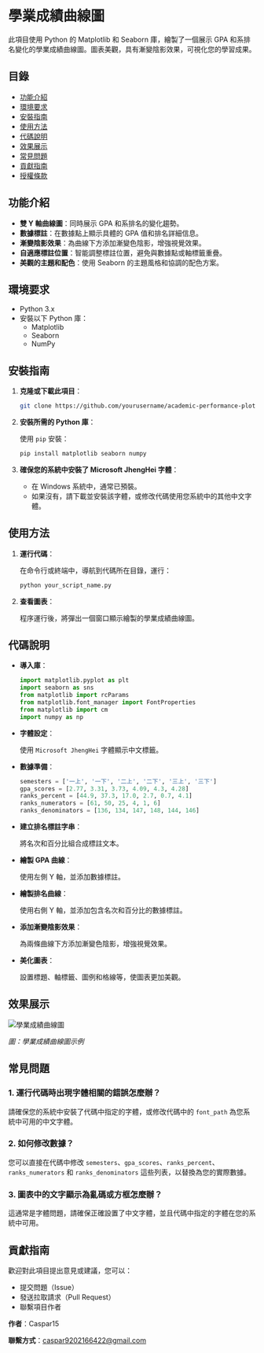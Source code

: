 # 學業成績曲線圖

此項目使用 Python 的 Matplotlib 和 Seaborn 庫，繪製了一個展示 GPA 和系排名變化的學業成績曲線圖。圖表美觀，具有漸變陰影效果，可視化您的學習成果。

## 目錄

- [功能介紹](#功能介紹)
- [環境要求](#環境要求)
- [安裝指南](#安裝指南)
- [使用方法](#使用方法)
- [代碼說明](#代碼說明)
- [效果展示](#效果展示)
- [常見問題](#常見問題)
- [貢獻指南](#貢獻指南)
- [授權條款](#授權條款)

## 功能介紹

- **雙 Y 軸曲線圖**：同時展示 GPA 和系排名的變化趨勢。
- **數據標註**：在數據點上顯示具體的 GPA 值和排名詳細信息。
- **漸變陰影效果**：為曲線下方添加漸變色陰影，增強視覺效果。
- **自適應標註位置**：智能調整標註位置，避免與數據點或軸標籤重疊。
- **美觀的主題和配色**：使用 Seaborn 的主題風格和協調的配色方案。

## 環境要求

- Python 3.x
- 安裝以下 Python 庫：
  - Matplotlib
  - Seaborn
  - NumPy

## 安裝指南

1. **克隆或下載此項目**：

   ```bash
   git clone https://github.com/yourusername/academic-performance-plot.git
   ```

2. **安裝所需的 Python 庫**：

   使用 `pip` 安裝：

   ```bash
   pip install matplotlib seaborn numpy
   ```

3. **確保您的系統中安裝了 Microsoft JhengHei 字體**：

   - 在 Windows 系統中，通常已預裝。
   - 如果沒有，請下載並安裝該字體，或修改代碼使用您系統中的其他中文字體。

## 使用方法

1. **運行代碼**：

   在命令行或終端中，導航到代碼所在目錄，運行：

   ```bash
   python your_script_name.py
   ```

2. **查看圖表**：

   程序運行後，將彈出一個窗口顯示繪製的學業成績曲線圖。

## 代碼說明

- **導入庫**：

  ```python
  import matplotlib.pyplot as plt
  import seaborn as sns
  from matplotlib import rcParams
  from matplotlib.font_manager import FontProperties
  from matplotlib import cm
  import numpy as np
  ```

- **字體設定**：

  使用 `Microsoft JhengHei` 字體顯示中文標籤。

- **數據準備**：

  ```python
  semesters = ['一上', '一下', '二上', '二下', '三上', '三下']
  gpa_scores = [2.77, 3.31, 3.73, 4.09, 4.3, 4.28]
  ranks_percent = [44.9, 37.3, 17.0, 2.7, 0.7, 4.1]
  ranks_numerators = [61, 50, 25, 4, 1, 6]
  ranks_denominators = [136, 134, 147, 148, 144, 146]
  ```

- **建立排名標註字串**：

  將名次和百分比組合成標註文本。

- **繪製 GPA 曲線**：

  使用左側 Y 軸，並添加數據標註。

- **繪製排名曲線**：

  使用右側 Y 軸，並添加包含名次和百分比的數據標註。

- **添加漸變陰影效果**：

  為兩條曲線下方添加漸變色陰影，增強視覺效果。

- **美化圖表**：

  設置標題、軸標籤、圖例和格線等，使圖表更加美觀。

## 效果展示

![學業成績曲線圖](爬蟲\gradeplt\images\academic_performance.png)

*圖：學業成績曲線圖示例*

## 常見問題

### 1. 運行代碼時出現字體相關的錯誤怎麼辦？

請確保您的系統中安裝了代碼中指定的字體，或修改代碼中的 `font_path` 為您系統中可用的中文字體。

### 2. 如何修改數據？

您可以直接在代碼中修改 `semesters`、`gpa_scores`、`ranks_percent`、`ranks_numerators` 和 `ranks_denominators` 這些列表，以替換為您的實際數據。

### 3. 圖表中的文字顯示為亂碼或方框怎麼辦？

這通常是字體問題，請確保正確設置了中文字體，並且代碼中指定的字體在您的系統中可用。

## 貢獻指南

歡迎對此項目提出意見或建議，您可以：

- 提交問題（Issue）
- 發送拉取請求（Pull Request）
- 聯繫項目作者


**作者**：Caspar15

**聯繫方式**：caspar9202166422@gmail.com
